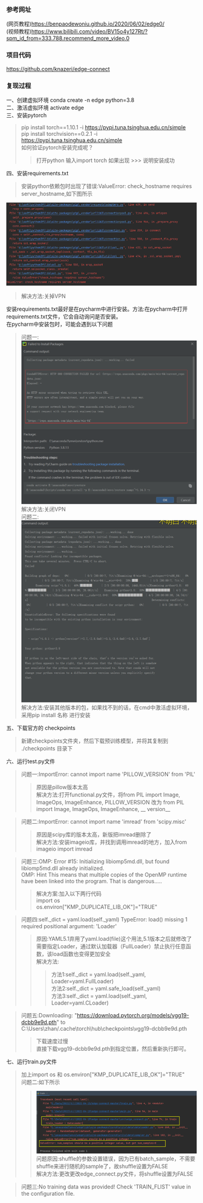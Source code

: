 ### 参考网址
(网页教程)https://benpaodewoniu.github.io/2020/06/02/edge0/<br>
(视频教程)https://www.bilibili.com/video/BV15o4y127Rt/?spm_id_from=333.788.recommend_more_video.0<br>
### 项目代码
https://github.com/knazeri/edge-connect<br>
### 复现过程
一、创建虚拟环境  conda create -n edge python=3.8<br>
二、激活虚拟环境  activate edge<br>
三、安装pytorch<br>
> pip install torch==1.10.1 -i https://pypi.tuna.tsinghua.edu.cn/simple<br>
> pip install torchvision==0.2.1 -i https://pypi.tuna.tsinghua.edu.cn/simple<br>
> 如何验证pytorch安装完成呢？<br>
>> 打开python  输入import torch 如果出现 >>> 说明安装成功<br>

四、安装requirements.txt<br>
> 安装python依赖包时出现了错误:ValueError: check_hostname requires server_hostname,如下图所示<br>

![](https://github.com/tree-sun/edgeconnect/blob/main/screenshot/error_1.jpg)<br>
> 解决方法:关掉VPN<br>

安装requirements.txt最好是在pycharm中进行安装。方法:在pycharm中打开requirements.txt文件，它会自动询问是否安装。<br>
在pycharm中安装包时，可能会遇到以下问题<br>
> 问题一:<br>
> ![](https://github.com/tree-sun/edgeconnect/blob/main/screenshot/error_2.png)<br>
> 解决方法:关闭VPN<br>
> 问题二:<br>
> ![](https://github.com/tree-sun/edgeconnect/blob/main/screenshot/error_3.png)<br>
> 解决方法:安装其他版本的包，如果找不到的话，在cmd中激活虚拟环境，采用pip install 名称  进行安装<br>

五、下载官方的 checkpoints<br>
> 新建checkpoints文件夹，然后下载预训练模型，并将其复制到 ./checkpoints 目录下<br>

六、运行test.py文件<br>
> 问题一:ImportError: cannot import name 'PILLOW_VERSION' from 'PIL'<br>
>> 原因是pillow版本太高<br>
>> 解决方法:打开functional.py文件，将from PIL import Image, ImageOps, ImageEnhance, PILLOW_VERSION 改为 from PIL import Image, ImageOps, ImageEnhance, __ version__<br>

> 问题二:ImportError: cannot import name 'imread' from 'scipy.misc' <br>
>> 原因是scipy库的版本太高，新版把imread删除了<br>
>> 解决方法:安装imageio库，并找到调用imread的地方，加入from imageio import imread<br>

> 问题三:OMP: Error #15: Initializing libiomp5md.dll, but found libiomp5md.dll already initialized.<br>
> OMP: Hint This means that multiple copies of the OpenMP runtime have been linked into the program. That is dangerous.....<br>
>> 解决方案:加入以下两行代码<br>
>> import os<br>
>> os.environ["KMP_DUPLICATE_LIB_OK"]="TRUE"<br>

> 问题四:self._dict = yaml.load(self._yaml)   TypeError: load() missing 1 required positional argument: 'Loader'<br>
>> 原因:YAML5.1弃用了yaml.load(file)这个用法,5.1版本之后就修改了需要指定Loader，通过默认加载器（FullLoader）禁止执行任意函数，该load函数也变得更加安全<br>
>> 解决方法:<br>
>>> 方法1:self._dict = yaml.load(self._yaml, Loader=yaml.FullLoader)<br>
>>> 方法2:self._dict = yaml.safe_load(self._yaml)<br>
>>> 方法3:self._dict = yaml.load(self._yaml, Loader=yaml.CLoader)<br>

> 问题五:Downloading: "https://download.pytorch.org/models/vgg19-dcbb9e9d.pth" to C:\Users\zhan/.cache\torch\hub\checkpoints\vgg19-dcbb9e9d.pth<br>
>> 下载速度过慢<br>
>> 直接下载vgg19-dcbb9e9d.pth到指定位置，然后重新执行即可。<br>

七、运行train.py文件<br>
> 加上import os 和 os.environ["KMP_DUPLICATE_LIB_OK"]="TRUE"<br>
> 问题二:如下所示<br>
>> ![](https://github.com/tree-sun/edgeconnect/blob/main/screenshot/1.png)<br>
>> 问题原因:shuffle的参数设置错误，因为已有batch_sample，不需要shuffle来进行随机的sample了，故shuffle设置为FALSE<br>
>> 解决方法:更改更改edge_connect.py文件，将shuffle设置为FALSE<br>

> 问题三:No training data was provided! Check 'TRAIN_FLIST' value in the configuration file.<br>
